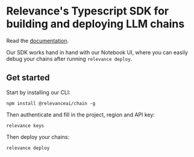 # Relevance's Typescript SDK for building and deploying LLM chains

Read the [documentation](https://documentation.relevanceai.com/introduction).

Our SDK works hand in hand with our Notebook UI, where you can easily debug your chains after running `relevance deploy`.

## Get started

Start by installing our CLI:

```
npm install @relevanceai/chain -g
```

Then authenticate and fill in the project, region and API key:

```
relevance keys
```

Then deploy your chains:

```
relevance deploy
```
